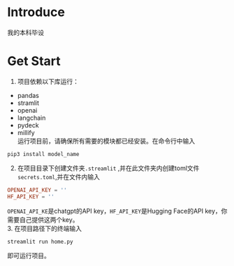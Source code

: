 # Introduce
我的本科毕设
# Get Start
1. 项目依赖以下库运行：  
- pandas  
- stramlit 
- openai
- langchain  
- pydeck 
- millify  
运行项目前，请确保所有需要的模块都已经安装。在命令行中输入
```shell
pip3 install model_name 
```
2. 在项目目录下创建文件夹`.streamlit` ,并在此文件夹内创建toml文件`secrets.toml`,并在文件内输入
```toml
OPENAI_API_KEY = ''
HF_API_KEY = ''
```
`OPENAI_API_KE`是chatgpt的API key，`HF_API_KEY`是Hugging Face的API key，你需要自己提供这两个key。  
3. 在项目路径下的终端输入
```shell
streamlit run home.py
```
即可运行项目。
